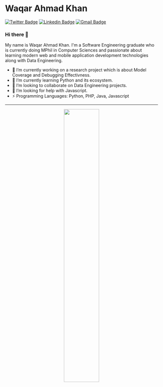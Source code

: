 <!-- 👋  Hi, I’m Waqar Ahmad Khan @bhali16  
👀  I’m interested in Web Development, Data and Security and recently worked with Testing Frameworks and find it very interesting  
🌱  I’m currently working with Python and Java   -->
<!-- 💞️  I’m looking to collaborate on Machine Learning and Social Network Analysis   -->



# Waqar Ahmad Khan
[![Twitter Badge](https://img.shields.io/badge/-@thewaqarism-1ca0f1?style=flat-square&labelColor=1ca0f1&logo=twitter&logoColor=white&link=https://twitter.com/thewaqarism)](https://twitter.com/thewaqarism) 
[![Linkedin Badge](https://img.shields.io/badge/-bhali16-blue?style=flat-square&logo=Linkedin&logoColor=white&link=https://www.linkedin.com/in/bhali16/)](https://www.linkedin.com/in/bhali16/) 
[![Gmail Badge](https://img.shields.io/badge/-wakhan@cs.qau.edu.pk-c14438?style=flat-square&logo=Gmail&logoColor=white&link=mailto:wakhan@cs.qau.edu.pk)](mailto:wakhan@cs.qau.edu.pk)


### Hi there 👋
My name is Waqar Ahmad Khan. I'm a Software Engineering graduate who is currently doing MPhil in Computer Sciences and passionate about learning modern web and mobile application development technologies along with Data Engineering.

- 🔭 I’m currently working on a research project which is about Model Coverage and Debugging Effectivness.
- 🌱 I’m currently learning Python and its ecosystem.
- 👯 I’m looking to collaborate on Data Engineering projects.
- 🤔 I’m looking for help with Javascript.
- ⚡ Programming Languages: Python, PHP, Java, Javascript

<!-- <p align="center">
  <a href="http://twitter.com/bhali16">
    <img src="https://img.shields.io/twitter/follow/thewaqarism?label=Twitter&logo=twitter&style=for-the-badge" />
  </a>
</p>
 -->
---
<p align="center">
    <img width="48%" src="https://github-readme-streak-stats.herokuapp.com/?user=mxstbr&hide_border=true" />
</center>
